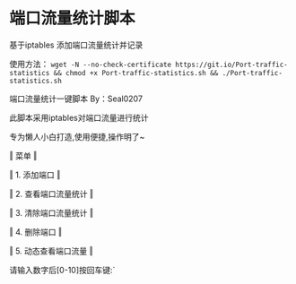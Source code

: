 # 端口流量统计脚本

基于iptables 添加端口流量统计并记录

使用方法：
`wget -N --no-check-certificate https://git.io/Port-traffic-statistics && chmod +x Port-traffic-statistics.sh && ./Port-traffic-statistics.sh`


端口流量统计一键脚本  By：Seal0207

此脚本采用iptables对端口流量进行统计

专为懒人小白打造,使用便捷,操作明了~


‖            菜单           ‖

‖   1.  添加端口            ‖

‖   2.  查看端口流量统计    ‖

‖   3.  清除端口流量统计    ‖

‖   4.  删除端口            ‖

‖   5.  动态查看端口流量    ‖

请输入数字后[0-10]按回车键:`

